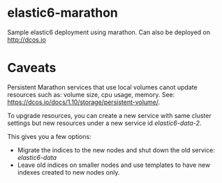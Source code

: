 # elastic6-marathon
Sample elastic6 deployment using marathon. Can also be deployed on http://dcos.io

# Caveats
Persistent Marathon services that use local volumes canot update resources such as: volume size, cpu usage, memory. See: https://dcos.io/docs/1.10/storage/persistent-volume/.

To upgrade resources, you can create a new service with same cluster settings but new resources under a new service id  *elastic6-data-2*.

This gives you a few options:

- Migrate the indices to the new nodes and shut down the old service: *elastic6-data*
- Leave old indices on smaller nodes and use templates to have new indexes created to new nodes only.
